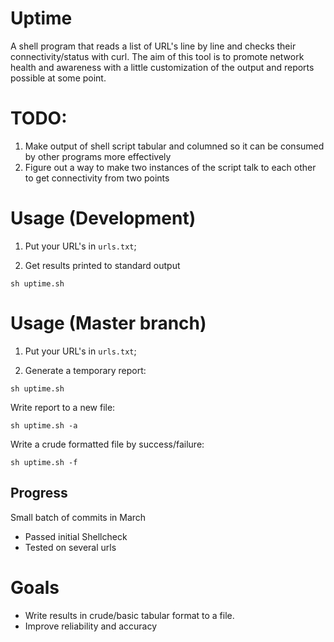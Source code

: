 # Uptime

A shell program that reads a list of URL's line by line and checks their connectivity/status with curl. The aim of this tool is to promote network health and awareness with a little customization of the output and reports possible at some point. 

# TODO:

1. Make output of shell script tabular and columned so it can be consumed by other programs more effectively
2. Figure out a way to make two instances of the script talk to each other to get connectivity from two points 


# Usage (Development)

1. Put your URL's in `urls.txt`;

2. Get results printed to standard output 

`sh uptime.sh` 

# Usage (Master branch)

1. Put your URL's in `urls.txt`;

2. Generate a temporary report:

`sh uptime.sh`

Write report to a new file:

`sh uptime.sh -a`

Write a crude formatted file by success/failure:

`sh uptime.sh -f`

## Progress

Small batch of commits in March

 * Passed initial Shellcheck
 * Tested on several urls

# Goals

* Write results in crude/basic tabular format to a file.
* Improve reliability and accuracy

